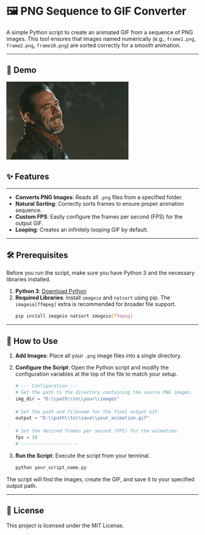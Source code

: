 # 🖼️ PNG Sequence to GIF Converter

A simple Python script to create an animated GIF from a sequence of PNG images. This tool ensures that images named numerically (e.g., `frame1.png`, `frame2.png`, `frame10.png`) are sorted correctly for a smooth animation.

---
## 🚀 Demo

![GIF Maker Demo](https://raw.githubusercontent.com/Bhuvan-kio/GIF-Maker/refs/heads/main/Output.gif)
## ✨ Features

---

-   **Converts PNG Images**: Reads all `.png` files from a specified folder.
-   **Natural Sorting**: Correctly sorts frames to ensure proper animation sequence.
-   **Custom FPS**: Easily configure the frames per second (FPS) for the output GIF.
-   **Looping**: Creates an infinitely looping GIF by default.

---

## 🛠️ Prerequisites

Before you run the script, make sure you have Python 3 and the necessary libraries installed.

1.  **Python 3**: [Download Python](https://www.python.org/downloads/)
2.  **Required Libraries**: Install `imageio` and `natsort` using pip. The `imageio[ffmpeg]` extra is recommended for broader file support.
    ```bash
    pip install imageio natsort imageio[ffmpeg]
    ```

---

## 🚀 How to Use

1.  **Add Images**: Place all your `.png` image files into a single directory.

2.  **Configure the Script**: Open the Python script and modify the configuration variables at the top of the file to match your setup.

    ```python
    # --- Configuration ---
    # Set the path to the directory containing the source PNG images.
    img_dir = "D:\\path\\to\\your\\images"

    # Set the path and filename for the final output GIF.
    output = "D:\\path\\to\\save\\your_animation.gif"

    # Set the desired frames per second (FPS) for the animation.
    fps = 10
    # ---------------------
    ```

3.  **Run the Script**: Execute the script from your terminal.

    ```bash
    python your_script_name.py
    ```

The script will find the images, create the GIF, and save it to your specified output path.

---

## 📄 License

This project is licensed under the MIT License.
